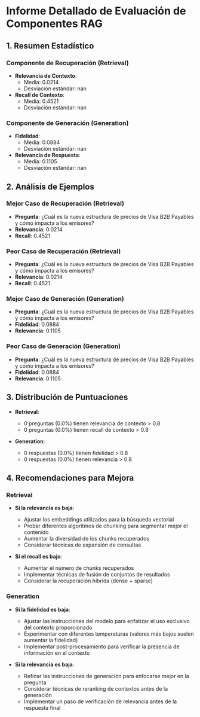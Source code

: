# Informe Detallado de Evaluación de Componentes RAG

## 1. Resumen Estadístico

### Componente de Recuperación (Retrieval)
- **Relevancia de Contexto**: 
  - Media: 0.0214
  - Desviación estándar: nan
- **Recall de Contexto**: 
  - Media: 0.4521
  - Desviación estándar: nan

### Componente de Generación (Generation)
- **Fidelidad**: 
  - Media: 0.0884
  - Desviación estándar: nan
- **Relevancia de Respuesta**: 
  - Media: 0.1105
  - Desviación estándar: nan

## 2. Análisis de Ejemplos

### Mejor Caso de Recuperación (Retrieval)
- **Pregunta**: ¿Cuál es la nueva estructura de precios de Visa B2B Payables y cómo impacta a los emisores?
- **Relevancia**: 0.0214
- **Recall**: 0.4521

### Peor Caso de Recuperación (Retrieval)
- **Pregunta**: ¿Cuál es la nueva estructura de precios de Visa B2B Payables y cómo impacta a los emisores?
- **Relevancia**: 0.0214
- **Recall**: 0.4521

### Mejor Caso de Generación (Generation)
- **Pregunta**: ¿Cuál es la nueva estructura de precios de Visa B2B Payables y cómo impacta a los emisores?
- **Fidelidad**: 0.0884
- **Relevancia**: 0.1105

### Peor Caso de Generación (Generation)
- **Pregunta**: ¿Cuál es la nueva estructura de precios de Visa B2B Payables y cómo impacta a los emisores?
- **Fidelidad**: 0.0884
- **Relevancia**: 0.1105

## 3. Distribución de Puntuaciones
- **Retrieval**: 
  - 0 preguntas ($0.0$%) tienen relevancia de contexto > 0.8
  - 0 preguntas ($0.0$%) tienen recall de contexto > 0.8

- **Generation**:
  - 0 respuestas ($0.0$%) tienen fidelidad > 0.8
  - 0 respuestas ($0.0$%) tienen relevancia > 0.8

## 4. Recomendaciones para Mejora

### Retrieval
- **Si la relevancia es baja**: 
  - Ajustar los embeddings utilizados para la búsqueda vectorial
  - Probar diferentes algoritmos de chunking para segmentar mejor el contenido
  - Aumentar la diversidad de los chunks recuperados
  - Considerar técnicas de expansión de consultas

- **Si el recall es bajo**:
  - Aumentar el número de chunks recuperados
  - Implementar técnicas de fusión de conjuntos de resultados
  - Considerar la recuperación híbrida (dense + sparse)

### Generation
- **Si la fidelidad es baja**:
  - Ajustar las instrucciones del modelo para enfatizar el uso exclusivo del contexto proporcionado
  - Experimentar con diferentes temperaturas (valores más bajos suelen aumentar la fidelidad)
  - Implementar post-procesamiento para verificar la presencia de información en el contexto

- **Si la relevancia es baja**:
  - Refinar las instrucciones de generación para enfocarse mejor en la pregunta
  - Considerar técnicas de reranking de contextos antes de la generación
  - Implementar un paso de verificación de relevancia antes de la respuesta final

